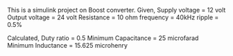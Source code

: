 This is a simulink project on Boost converter.
Given,
Supply voltage = 12 volt
Output voltage = 24 volt
Resistance = 10 ohm
frequency = 40kHz
ripple = 0.5%

Calculated,
Duty ratio = 0.5
Minimum Capacitance = 25 microfarad
Minimum Inductance = 15.625 microhenry
